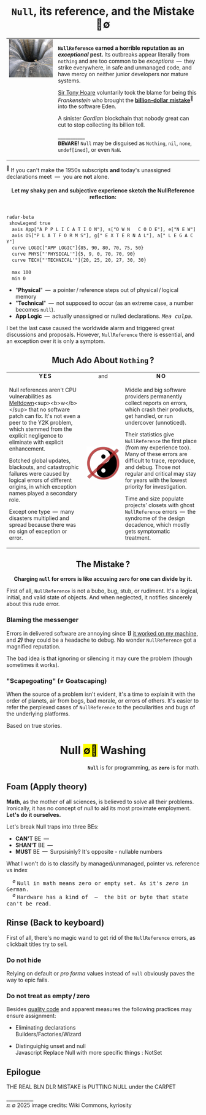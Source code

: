 <h1 align="center"><code>Null</code>, its reference, and the Mistake<br />🔎&empty;</h1>

<table><tr valign="top"><td><picture><img alt="&thinsp; Gibson Dam, Montana - drain (Wiki)" src="../../../../_rsc/_img/photo/build/Gibson_Dam-Montana-drain.jpg" 
   title="&nbsp;Gibson Dam, Montana, drain&#010;Source: Wiki media" /></picture>
</td><td>

**`NullReference` earned a horrible reputation as an _exceptional_ pest.** Its outbreaks appear literally from `nothing` and are too common to be _exceptions_ &thinsp;&mdash;&thinsp; 
they strike everywhere, in safe and unmanaged code, and have mercy on neither junior developers nor mature systems.

[Sir&nbsp;Tony&nbsp;Hoare](../../quotes/README+/contributors/README.md#tony-hoare) voluntarily took the blame for being this _Frankenstein_ who brought the 
[**billion&#8209;dollar&nbsp;mistake**](https://www.infoq.com/presentations/Null-References-The-Billion-Dollar-Mistake-Tony-Hoare/)<sup>🎥</sup> into the software Eden. 

A sinister _Gordian_ blockchain that nobody great can cut to stop collecting its billion toll.

\___________\
<samp>**BEWARE**</samp>**!** `Null` may be disguised as `Nothing`, `nil`, `none`, `undef[ined]`, or even `NaN`.

</td></tr></table>

<sup>🎥</sup> If you can't make the 1950s subscripts **and** today's unassigned declarations meet &nbsp;&mdash;&nbsp; you are **not** alone. 

<h4 align="center">Let my shaky pen and subjective experience sketch the NullReference reflection:</h4>

```mermaid

radar-beta
 showLegend true
  axis App["A P P L I C A T I O N"], s["O W N   C O D E"], e["N E W"]
  axis OS["P L A T F O R M S"], g[" E X T E R N A L"], a[" L E G A C Y"]
  curve LOGIC["APP LOGIC"]{85, 90, 80, 70, 75, 50}
  curve PHYS["'PHYSICAL'"]{5, 9, 0, 70, 70, 90}
  curve TECH["'TECHNICAL'"]{20, 25, 20, 27, 30, 30}

  max 100
  min 0
```

* "**Physical**" &thinsp;&mdash;&thinsp; a pointer&thinsp;/&thinsp;reference steps out of physical&thinsp;/&thinsp;logical memory
* "**Technical**" &thinsp;&mdash;&thinsp; not supposed to occur (as an extreme case, a number becomes `null`).
* **App Logic** &thinsp;&mdash;&thinsp; actually unassigned or nulled declarations. _<samp>Mea culpa</samp>_.

I bet the last case caused the worldwide alarm and triggered great discussions and proposals. 
However, `NullReference` there is essential, and an exception over it is only a symptom.

<h2 align="center">Much Ado About <code>Nothing</code>&thinsp;?</h2>

<table><tr></tr><tr align="center"><td width="40%"><b>Y&thinsp;E&thinsp;S</b></td><td width="20%" >and</td><td width="40%" ><b>N&thinsp;O</b></td>
</tr><tr valign="center"><td>
  
Null references aren't CPU vulnerabilities as [Meltdown](https://en.wikipedia.org/wiki/Meltdown_(security_vulnerability))<sup><b>w</b></sup> that no software patch can fix. 
It's not even a peer to the Y2K problem, which stemmed from the explicit negligence to eliminate with explicit enhancement.

Botched global updates, blackouts, and catastrophic failures were caused by logical errors of different origins, in which exception names played a secondary role. 

Except one type &thinsp;&mdash;&thinsp; many disasters multiplied and spread because there was no sign of exception or error.
  
</td><td><picture><img alt="&nbsp; Yin&Yang under null sign" src="../../../../_rsc/_img/signs/YinYangNull.png" /></picture></picture></td><td>

Middle and big software providers permanently collect reports on errors, which crash their products, get handled, or run undercover (unnoticed).

Their statistics give `NullReference` the first place (from my experience too). Many of these errors are difficult to trace, reproduce, and debug. 
Those not regular and critical may stay for years with the lowest priority for investigation.

Time and size populate projects' closets with ghost `NullReference` errors &thinsp;&mdash;&thinsp; the syndrome of the design decadence, which mostly gets symptomatic treatment.

</td></tr></table>

<h2 align="center">The Mistake&thinsp;?</h2>

<p align="center"><b>Charging <code>null</code> for errors is like accusing <code>zero</code> for one can divide by it.</b></p>

First of all, `NullReference` is not a bubo, bug, stub, or rudiment. It's a logical, initial, and valid state of objects. And when neglected, it notifies sincerely about this rude error.

### Blaming the messenger

Errors in delivered software are annoying since **_1)_** [it worked on my machine](../../memes/README+/polyptych_works.md), and **_2)_** they could be a headache to debug. No wonder `NullReference` got a magnified reputation.

The bad idea is that ignoring or silencing it may cure the problem (though sometimes it works).

### "Scapegoating" (≠ Goatscaping) 

When the source of a problem isn't evident, it's a time to explain it with the order of planets, air from bogs, bad morale, or errors of others. 
It's easier to refer the perplexed cases of `NullReference` to the peculiarities and bugs of the underlying platforms.

Based on true stories.

<h1 align="center">Null <mark>&empty;🚿</mark> Washing</h2>

<p dir="rtl">.<b><code>Null</code></b> is for programming, as <code><b>zero</b></code> is for math</p>

## Foam (Apply theory)

**Math**, as the mother of all sciences, is believed to solve all their problems. Ironically, it has no concept of _null_ to aid its most proximate employment. **Let's do it ourselves.**

Let's break Null traps into three BEs:

* **CAN'T** BE &thinsp;&mdash;&thinsp; 
* **SHAN'T** BE &thinsp;&mdash;&thinsp;
* **MUST** BE &thinsp;&mdash;&thinsp; Surpsisinly?        It's opposite - nullable numbers

What I won't do is to classify by managed/unmanaged, pointer vs. reference vs index

&nbsp; &nbsp; <sup>&empty;</sup> <samp>Null in math means zero or empty set. As it's _zero_ in German.</samp>\
&nbsp; &nbsp; <sup>&empty;</sup> <samp>Hardware has a kind of &thinsp;&mdash;&thinsp; the bit or byte that state can't be read.</samp>

## Rinse (Back to keyboard)

First of all, there's no magic wand to get rid of the `NullReference` errors, as clickbait titles try to sell.

### Do not hide

Relying on default or _pro forma_ values instead of `null` obviously paves the way to epic fails.

### Do not treat as empty&thinsp;/&thinsp;zero

Besides [quality code](../../../../software/QA/README+/code-quality.md) and apparent measures the following practices may ensure assignment:

+ Eliminating declarations\
Builders/Factories/Wizard

+ Distinguighig unset and null\
Javascript
    Replace Null with more specific things : NotSet


## Epilogue

THE REAL BLN DLR MISTAKE is PUTTING NULL under the CARPET

\___________\
🔚 &empty; 2025  image credits: Wiki Commons, kyriosity

